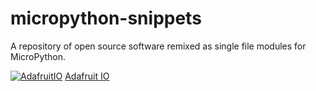 # micropython-snippets
A repository of open source software remixed as single file modules for MicroPython.

[![AdafruitIO](https://www.pozetron.com/images/pozetron-deploy_now.svg)](https://quick.apps.pozetron.com/quickdeploy?uri=https%3A%2F%2Fraw.githubusercontent.com%2Fpozetroninc%2Fmicropython-snippets%2Fmaster%2Fadafruit_io.py&module=adafruit_io) [Adafruit IO](https://github.com/pozetroninc/micropython-snippets/blob/master/adafruit_io.py)



